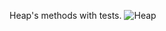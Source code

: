 Heap's methods with tests.
![Heap](https://user-images.githubusercontent.com/45149849/92256218-1e7dd400-eedc-11ea-89ee-5acc0c4f0d49.png)
